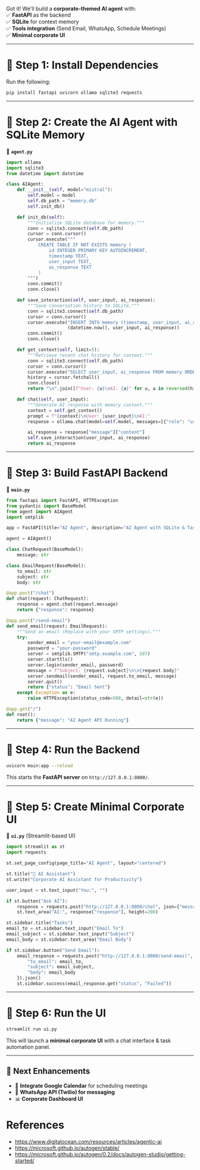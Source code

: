 
Got it! We'll build a **corporate-themed AI agent** with:  
✅ **FastAPI** as the backend  
✅ **SQLite** for context memory  
✅ **Tools integration** (Send Email, WhatsApp, Schedule Meetings)  
✅ **Minimal corporate UI**  

---

# **🚀 Step 1: Install Dependencies**  
Run the following:  
```sh
pip install fastapi uvicorn ollama sqlite3 requests
```

---

# **🚀 Step 2: Create the AI Agent with SQLite Memory**
📄 **`agent.py`**  
```python
import ollama
import sqlite3
from datetime import datetime

class AIAgent:
    def __init__(self, model="mistral"):
        self.model = model
        self.db_path = "memory.db"
        self.init_db()

    def init_db(self):
        """Initialize SQLite database for memory."""
        conn = sqlite3.connect(self.db_path)
        cursor = conn.cursor()
        cursor.execute("""
            CREATE TABLE IF NOT EXISTS memory (
                id INTEGER PRIMARY KEY AUTOINCREMENT,
                timestamp TEXT,
                user_input TEXT,
                ai_response TEXT
            )
        """)
        conn.commit()
        conn.close()

    def save_interaction(self, user_input, ai_response):
        """Save conversation history to SQLite."""
        conn = sqlite3.connect(self.db_path)
        cursor = conn.cursor()
        cursor.execute("INSERT INTO memory (timestamp, user_input, ai_response) VALUES (?, ?, ?)", 
                       (datetime.now(), user_input, ai_response))
        conn.commit()
        conn.close()

    def get_context(self, limit=5):
        """Retrieve recent chat history for context."""
        conn = sqlite3.connect(self.db_path)
        cursor = conn.cursor()
        cursor.execute("SELECT user_input, ai_response FROM memory ORDER BY id DESC LIMIT ?", (limit,))
        history = cursor.fetchall()
        conn.close()
        return "\n".join([f"User: {u}\nAI: {a}" for u, a in reversed(history)])

    def chat(self, user_input):
        """Generate AI response with memory context."""
        context = self.get_context()
        prompt = f"{context}\nUser: {user_input}\nAI:"
        response = ollama.chat(model=self.model, messages=[{"role": "user", "content": prompt}])

        ai_response = response["message"]["content"]
        self.save_interaction(user_input, ai_response)
        return ai_response
```

---

# **🚀 Step 3: Build FastAPI Backend**
📄 **`main.py`**  
```python
from fastapi import FastAPI, HTTPException
from pydantic import BaseModel
from agent import AIAgent
import smtplib

app = FastAPI(title="AI Agent", description="AI Agent with SQLite & Task Automation", version="1.0")

agent = AIAgent()

class ChatRequest(BaseModel):
    message: str

class EmailRequest(BaseModel):
    to_email: str
    subject: str
    body: str

@app.post("/chat")
def chat(request: ChatRequest):
    response = agent.chat(request.message)
    return {"response": response}

@app.post("/send-email")
def send_email(request: EmailRequest):
    """Send an email (Replace with your SMTP settings)."""
    try:
        sender_email = "your-email@example.com"
        password = "your-password"
        server = smtplib.SMTP("smtp.example.com", 587)
        server.starttls()
        server.login(sender_email, password)
        message = f"Subject: {request.subject}\n\n{request.body}"
        server.sendmail(sender_email, request.to_email, message)
        server.quit()
        return {"status": "Email Sent"}
    except Exception as e:
        raise HTTPException(status_code=500, detail=str(e))

@app.get("/")
def root():
    return {"message": "AI Agent API Running"}
```
---

# **🚀 Step 4: Run the Backend**
```sh
uvicorn main:app --reload
```
This starts the **FastAPI server** on `http://127.0.0.1:8000/`.

---

# **🚀 Step 5: Create Minimal Corporate UI**
📄 **`ui.py`** (Streamlit-based UI)
```python
import streamlit as st
import requests

st.set_page_config(page_title="AI Agent", layout="centered")

st.title("💼 AI Assistant")
st.write("Corporate AI Assistant for Productivity")

user_input = st.text_input("You:", "")

if st.button("Ask AI"):
    response = requests.post("http://127.0.0.1:8000/chat", json={"message": user_input}).json()
    st.text_area("AI:", response["response"], height=200)

st.sidebar.title("Tasks")
email_to = st.sidebar.text_input("Email To")
email_subject = st.sidebar.text_input("Subject")
email_body = st.sidebar.text_area("Email Body")

if st.sidebar.button("Send Email"):
    email_response = requests.post("http://127.0.0.1:8000/send-email", json={
        "to_email": email_to,
        "subject": email_subject,
        "body": email_body
    }).json()
    st.sidebar.success(email_response.get("status", "Failed"))
```

---

# **🚀 Step 6: Run the UI**
```sh
streamlit run ui.py
```
This will launch a **minimal corporate UI** with a chat interface & task automation panel.

---

## **📌 Next Enhancements**
- 📅 **Integrate Google Calendar** for scheduling meetings  
- 📲 **WhatsApp API (Twilio) for messaging**  
- 📊 **Corporate Dashboard UI**  





# References

- https://www.digitalocean.com/resources/articles/agentic-ai
- https://microsoft.github.io/autogen/stable/
- https://microsoft.github.io/autogen/0.2/docs/autogen-studio/getting-started/